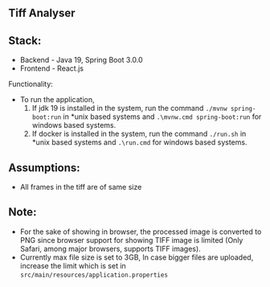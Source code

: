 Tiff Analyser
--

Stack:
-
- Backend - Java 19, Spring Boot 3.0.0
- Frontend - React.js

Functionality:
- To run the application,
    1. If jdk 19 is installed in the system, run the command `./mvnw spring-boot:run` in *unix based systems and `.\mvnw.cmd spring-boot:run` for windows based systems.
    2. If docker is installed in the system, run the command `./run.sh` in *unix based systems and `.\run.cmd` for windows based systems.

Assumptions:
-
- All frames in the tiff are of same size

Note:
- 
- For the sake of showing in browser, the processed image is converted to PNG since browser support for showing TIFF image is limited (Only Safari, among major browsers, supports TIFF images).
- Currently max file size is set to 3GB, In case bigger files are uploaded, increase the limit which is set in `src/main/resources/application.properties` 




